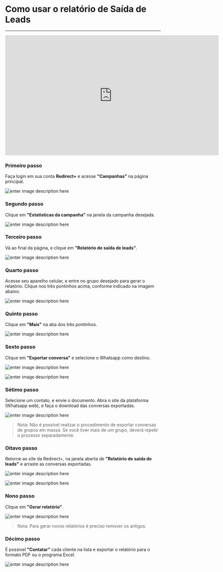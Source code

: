 ﻿# Como usar o relatório de Saída de Leads

<hr>

<iframe width="692" height="389" src="https://www.youtube.com/embed/Cmxf7gyZ5yA" title="YouTube video player" frameborder="0" allow="accelerometer; autoplay; clipboard-write; encrypted-media; gyroscope; picture-in-picture" allowfullscreen></iframe>

### Primeiro passo

Faça login em sua conta **Redirect+** e acesse **"Campanhas"** na página principal.

![enter image description here](https://i.imgur.com/jLJa94Y.png)

### Segundo passo

Clique em **"Estatísticas da campanha"** na janela da campanha desejada.

![enter image description here](https://i.imgur.com/jVcWoFZ.png)

### Terceiro passo

Vá ao final da página, e clique em **"Relatório de saída de leads"**.

![enter image description here](https://i.imgur.com/RQkUEfC.png)

### Quarto passo

Acesse seu aparelho celular, e entre no grupo desejado para gerar o relatório. Clique nos três pontinhos acima, conforme indicado na imagem abaixo:

![enter image description here](https://i.imgur.com/6gvUYev.png)

### Quinto passo

Clique em **"Mais"** na aba dos três pontinhos.

![enter image description here](https://i.imgur.com/FgcmMvc.png)

### Sexto passo

Clique em **"Exportar conversa"** e selecione o Whatsapp como destino.

![enter image description here](https://i.imgur.com/6WefXW4.png)

![enter image description here](https://i.imgur.com/RIXpJJ6.png)

### Sétimo passo

Selecione um contato, e envie o documento. Abra o site da plataforma (Whatsapp web), e faça o download das conversas exportadas.

![enter image description here](https://i.imgur.com/oOTBEst.png)

> Nota: Não é possível realizar o procedimento de exportar conversas de grupos em massa. Se você tiver mais de um grupo, deverá repetir o processo separadamente.

### Oitavo passo

Retorne ao site da Redirect+, na janela aberta de **"Relatório de saída de leads"** e arraste as conversas exportadas.

![enter image description here](https://i.imgur.com/ybHHt6L.png)

![enter image description here](https://i.imgur.com/hy0I9nd.png)

### Nono passo

Clique em **"Gerar relatório"**.

![enter image description here](https://i.imgur.com/qAddKx9.png)

>Nota: Para gerar novos relatórios é preciso remover os antigos.

### Décimo passo

É possível **"Contatar"** cada cliente na lista e exportar o relatório para o formato PDF ou o programa Excel.
 
![enter image description here](https://i.imgur.com/pueDAqp.png)



